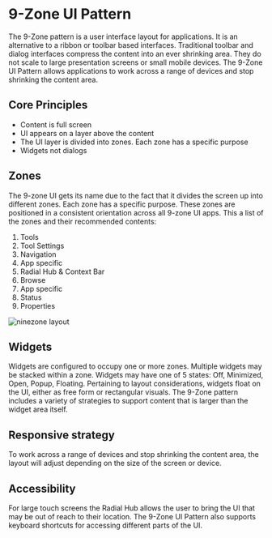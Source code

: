 # 9-Zone UI Pattern

The 9-Zone pattern is a user interface layout for applications. It is an alternative to a ribbon or toolbar based interfaces.
Traditional toolbar and dialog interfaces compress the content into an ever shrinking area. They do not scale to large presentation screens or small mobile devices.
The 9-Zone UI Pattern allows applications to work across a range of devices and stop shrinking the content area.

## Core Principles

* Content is full screen
* UI appears on a layer above the content
* The UI layer is divided into zones. Each zone has a specific purpose
* Widgets not dialogs

## Zones

The 9-zone UI gets its name due to the fact that it divides the screen up into different zones.
Each zone has a specific purpose. These zones are positioned in a consistent orientation across all 9-zone UI apps.
This a list of the zones and their recommended contents:

1. Tools
2. Tool Settings
3. Navigation
4. App specific
5. Radial Hub & Context Bar
6. Browse
7. App specific
8. Status
9. Properties

![ninezone layout](./ninezone.png "Layout of the 9 Zones")

## Widgets

Widgets are configured to occupy one or more zones. Multiple widgets may be stacked within a zone.
Widgets may have one of 5 states: Off, Minimized, Open, Popup, Floating.
Pertaining to layout considerations, widgets float on the UI, either as free form or rectangular visuals.
The 9-Zone pattern includes a variety of strategies to support content that is larger than the widget area itself.

## Responsive strategy

To work across a range of devices and stop shrinking the content area, the layout will adjust depending on the size of the screen or device.

## Accessibility

For large touch screens the Radial Hub allows the user to bring the UI that may be out of reach to their location. The 9-Zone UI Pattern also supports keyboard shortcuts for accessing different parts of the UI.
